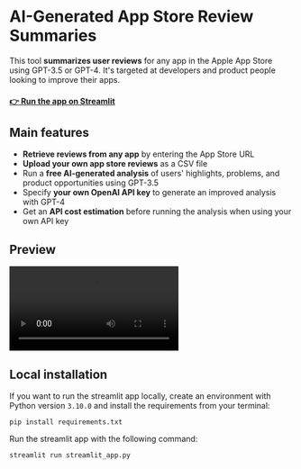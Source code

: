 # AI-Generated App Store Review Summaries

This tool **summarizes user reviews** for any app in the Apple App Store using GPT-3.5 or GPT-4. It's targeted at developers and product people looking to improve their apps.

#### [👉 Run the app on Streamlit](https://user-reviews.streamlit.app/)

## Main features
- **Retrieve reviews from any app** by entering the App Store URL
- **Upload your own app store reviews** as a CSV file
- Run a **free AI-generated analysis** of users' highlights, problems, and product opportunities using GPT-3.5
- Specify **your own OpenAI API key** to generate an improved analysis with GPT-4
- Get an **API cost estimation** before running the analysis when using your own API key

## Preview 
![](assets/app_demo.webm)

## Local installation
If you want to run the streamlit app locally, create an environment with Python version `3.10.0` and install the requirements from your terminal:
```
pip install requirements.txt
```

Run the streamlit app with the following command:
```
streamlit run streamlit_app.py
```